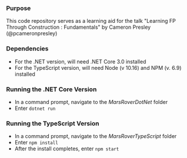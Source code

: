 ### Purpose
This code repository serves as a learning aid for the talk "Learning FP Through Construction : Fundamentals" by Cameron Presley (@pcameronpresley)

### Dependencies
* For the .NET version, will need .NET Core 3.0 installed
* For the TypeScript version, will need Node (v 10.16) and NPM (v. 6.9) installed

### Running the .NET Core Version
* In a command prompt, navigate to the _MarsRoverDotNet_ folder
* Enter `dotnet run`

### Running the TypeScript Version
* In a command prompt, navigate to the _MarsRoverTypeScript_ folder
* Enter `npm install`
* After the install completes, enter `npm start`
